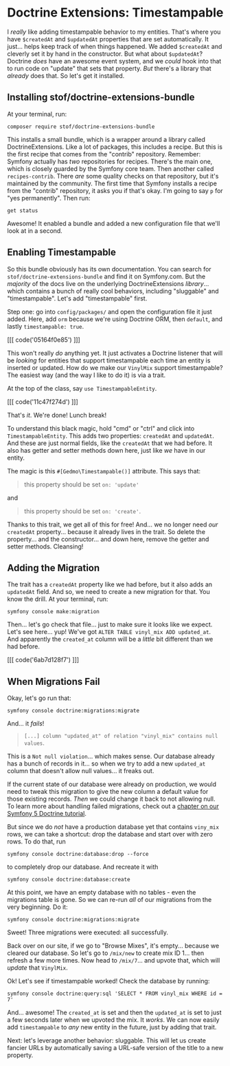 # Doctrine Extensions: Timestampable

I *really* like adding timestampable behavior to my entities. That's where you have
`$createdAt` and `$updatedAt` properties that are set automatically. It just... helps
keep track of when things happened. We added `$createdAt` and cleverly set it by
hand in the constructor. But what about `$updatedAt`? Doctrine *does* have an awesome
event system, and we *could* hook into that to run code on "update" that sets that
property. *But* there's a library that *already* does that. So let's get it installed.

## Installing stof/doctrine-extensions-bundle

At your terminal, run:

```terminal
composer require stof/doctrine-extensions-bundle
```

This installs a small bundle, which is a wrapper around a library called
DoctrineExtensions. Like a lot of packages, this includes a recipe. But this is
the first recipe that comes from the "contrib" repository. Remember: Symfony
actually has *two* repositories for recipes. There's the main one, which is closely
guarded by the Symfony core team. Then another called `recipes-contrib`.
There *are* some quality checks on that repository, but it's maintained by the
community. The first time that Symfony installs a recipe from the "contrib"
repository, it asks you if that's okay. I'm going to say `p` for "yes permanently".
Then run:

```terminal
get status
```

Awesome! It enabled a bundle and added a new configuration file that we'll look at
in a second.

## Enabling Timestampable

So this bundle obviously has its own documentation. You can search for
`stof/doctrine-extensions-bundle` and find it on Symfony.com. But the *majority*
of the docs live on the underlying DoctrineExtensions *library*... which contains
a bunch of really cool behaviors, including "sluggable" and "timestampable". Let's
add "timestampable" first.

Step one: go into `config/packages/` and open the configuration file
it just added. Here, add `orm` because we're using Doctrine ORM, then `default`, and
lastly `timestampable: true`.

[[[ code('05164f0e85') ]]]

This won't really *do* anything yet. It just activates a Doctrine listener that will
be *looking* for entities that support timestampable each time an entity is
inserted or updated. How do we make our `VinylMix` support timestampable? The
easiest way (and the way I like to do it) is via a trait.

At the top of the class, say `use TimestampableEntity`.

[[[ code('11c47f274d') ]]]

That's *it*. We're done! Lunch break!

To understand this black magic, hold "cmd" or "ctrl" and
click into `TimestampableEntity`. This adds two properties: `createdAt` and
`updatedAt`. And these are just normal fields, like the `createdAt` that we had
before. It also has getter and setter methods down here, just like *we* have in
our entity.

The magic is this `#[Gedmo\Timestampable()]` attribute. This says that:

> this property should be set `on: 'update'`

and

> this property should be set `on: 'create'`.

Thanks to this trait, we get all of this for free! And... we no longer need *our*
`createdAt` property... because it already lives in the trait. So delete the property...
and the constructor... and down here, remove the getter and setter methods.
Cleansing!

## Adding the Migration

The trait has a `createdAt` property like we had before, but it also adds an
`updatedAt` field. And so, we need to create a new migration for that. You know
the drill. At your terminal, run:

```terminal
symfony console make:migration
```

Then... let's go check that file... just to make sure it looks like we expect. Let's
see here... yup! We've got `ALTER TABLE vinyl_mix ADD updated_at`. And apparently
the `created_at` column will be a *little* bit different than we had before.

[[[ code('6ab7d128f7') ]]]

## When Migrations Fail

Okay, let's go run that:

```terminal
symfony console doctrine:migrations:migrate
```

And... it *fails*!

> `[...] column "updated_at" of relation "vinyl_mix" contains null values`.

This is a `Not null violation`... which makes sense. Our database already has a bunch
of records in it... so when we try to add a new `updated_at` column that doesn't
allow null values... it freaks out.

If the current state of our database were already on production, we would need
to tweak this migration to give the new column a default value for those existing
records. *Then* we could change it back to not allowing null. To learn more about
handling failed migrations, check out a
[chapter on our Symfony 5 Doctrine tutorial](https://symfonycasts.com/screencast/symfony5-doctrine/bad-migrations).

But since we do *not* have a production database yet that contains `viny_mix` rows,
we can take a shortcut: drop the database and start over with zero rows. To
do that, run

```terminal
symfony console doctrine:database:drop --force
```

to completely drop our database. And recreate it with

```terminal
symfony console doctrine:database:create
```

At this point, we have an empty database with no tables - even the migrations
table is gone. So we can re-run *all* of our migrations from the very beginning.
Do it:

```terminal
symfony console doctrine:migrations:migrate
```

Sweet! Three migrations were executed: all successfully.

Back over on our site, if we go to "Browse Mixes", it's empty... because we cleared
our database. So let's go to `/mix/new` to create mix ID 1... then refresh a few
more times. Now head to `/mix/7`... and upvote that, which will *update* that
`VinylMix`.

Ok! Let's see if timestampable worked! Check the database by running:

```terminal
symfony console doctrine:query:sql 'SELECT * FROM vinyl_mix WHERE id = 7'
```

And... awesome! The `created_at` is set and then the `updated_at` is
set to just a few seconds later when we upvoted the mix. It *works*. We can now
easily add `timestampable` to *any* new entity in the future, just by adding that
trait.

Next: let's leverage another behavior: sluggable. This will let us create fancier
URLs by automatically saving a URL-safe version of the title to a new property.
